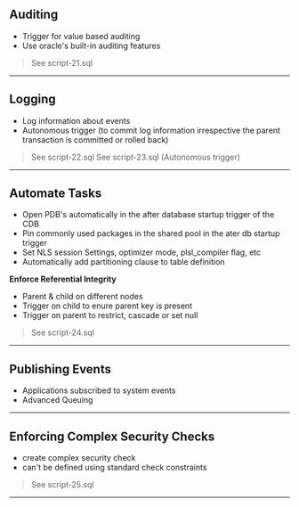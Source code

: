 ## Auditing
- Trigger for value based auditing
- Use oracle's built-in auditing features

> See script-21.sql
----

## Logging
- Log information about events
- Autonomous trigger (to commit log information irrespective the parent transaction is committed or rolled back)

> See script-22.sql
> See script-23.sql (Autonomous trigger)
---

## Automate Tasks
- Open PDB's automatically in the after database startup trigger of the CDB
- Pin commonly used packages in the shared pool in the ater db startup trigger
- Set NLS session Settings, optimizer mode, plsl_compiler flag, etc
- Automatically add partitioning clause to table definition

**Enforce Referential Integrity**
- Parent & child on different nodes
- Trigger on child to enure parent key is present
- Trigger on parent to restrict, cascade or set null

> See script-24.sql
------

## Publishing Events
- Applications subscribed to system events
- Advanced Queuing 
---
## Enforcing Complex Security Checks
- create complex security check
- can't be defined using standard check constraints

> See script-25.sql
---

